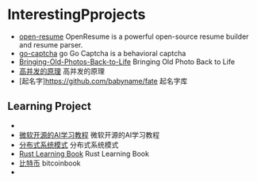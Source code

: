# InterestingPprojects
- [open-resume](https://github.com/xitanggg/open-resume) OpenResume is a powerful open-source resume builder and resume parser.
- [go-captcha](https://github.com/wenlng/go-captcha) go Go Captcha is a behavioral captcha
- [Bringing-Old-Photos-Back-to-Life](https://github.com/microsoft/Bringing-Old-Photos-Back-to-Life) Bringing Old Photo Back to Life
- [高并发的原理](https://github.com/johnlui/PPHC) 高并发的原理
- [起名字]https://github.com/babyname/fate 起名字库
## Learning Project
- 
- [微软开源的AI学习教程](https://github.com/microsoft/AI-For-Beginners) 微软开源的AI学习教程
- [分布式系统模式](https://github.com/dreamhead/patterns-of-distributed-systems) 分布式系统模式
- [Rust Learning Book](https://github.com/rust-lang/book) Rust Learning Book
- [比特币](https://github.com/bitcoinbook/bitcoinbook) bitcoinbook
- 

